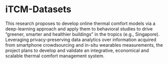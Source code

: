 # iTCM-Datasets
This research proposes to develop online thermal comfort models via a deep-learning approach and apply them to behavioral studies to drive “greener, smarter and healthier buildings” in the tropics (e.g., Singapore). Leveraging privacy-preserving data analytics over information acquired from smartphone crowdsourcing and in-situ wearables measurements, the project plans to develop and validate an integrative, economical and scalable thermal comfort management system.
